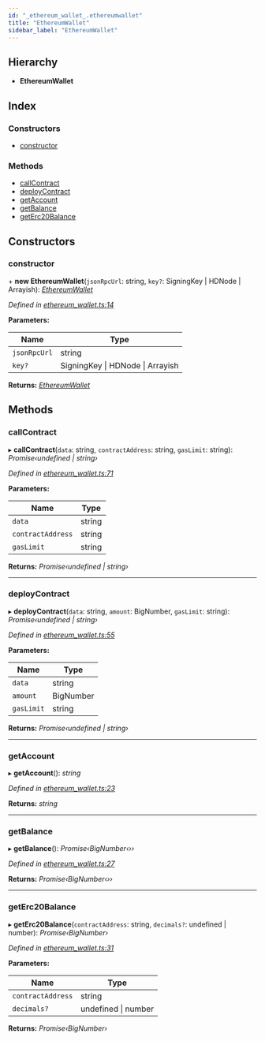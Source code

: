 ```yaml
---
id: "_ethereum_wallet_.ethereumwallet"
title: "EthereumWallet"
sidebar_label: "EthereumWallet"
---
```


## Hierarchy

* **EthereumWallet**

## Index

### Constructors

* [constructor](_ethereum_wallet_.ethereumwallet.md#constructor)

### Methods

* [callContract](_ethereum_wallet_.ethereumwallet.md#callcontract)
* [deployContract](_ethereum_wallet_.ethereumwallet.md#deploycontract)
* [getAccount](_ethereum_wallet_.ethereumwallet.md#getaccount)
* [getBalance](_ethereum_wallet_.ethereumwallet.md#getbalance)
* [getErc20Balance](_ethereum_wallet_.ethereumwallet.md#geterc20balance)

## Constructors

###  constructor

\+ **new EthereumWallet**(`jsonRpcUrl`: string, `key?`: SigningKey | HDNode | Arrayish): *[EthereumWallet](_ethereum_wallet_.ethereumwallet.md)*

*Defined in [ethereum_wallet.ts:14](https://github.com/comit-network/comit-js-sdk/blob/d186ad0/src/ethereum_wallet.ts#L14)*

**Parameters:**

Name | Type |
------ | ------ |
`jsonRpcUrl` | string |
`key?` | SigningKey &#124; HDNode &#124; Arrayish |

**Returns:** *[EthereumWallet](_ethereum_wallet_.ethereumwallet.md)*

## Methods

###  callContract

▸ **callContract**(`data`: string, `contractAddress`: string, `gasLimit`: string): *Promise‹undefined | string›*

*Defined in [ethereum_wallet.ts:71](https://github.com/comit-network/comit-js-sdk/blob/d186ad0/src/ethereum_wallet.ts#L71)*

**Parameters:**

Name | Type |
------ | ------ |
`data` | string |
`contractAddress` | string |
`gasLimit` | string |

**Returns:** *Promise‹undefined | string›*

___

###  deployContract

▸ **deployContract**(`data`: string, `amount`: BigNumber, `gasLimit`: string): *Promise‹undefined | string›*

*Defined in [ethereum_wallet.ts:55](https://github.com/comit-network/comit-js-sdk/blob/d186ad0/src/ethereum_wallet.ts#L55)*

**Parameters:**

Name | Type |
------ | ------ |
`data` | string |
`amount` | BigNumber |
`gasLimit` | string |

**Returns:** *Promise‹undefined | string›*

___

###  getAccount

▸ **getAccount**(): *string*

*Defined in [ethereum_wallet.ts:23](https://github.com/comit-network/comit-js-sdk/blob/d186ad0/src/ethereum_wallet.ts#L23)*

**Returns:** *string*

___

###  getBalance

▸ **getBalance**(): *Promise‹BigNumber‹››*

*Defined in [ethereum_wallet.ts:27](https://github.com/comit-network/comit-js-sdk/blob/d186ad0/src/ethereum_wallet.ts#L27)*

**Returns:** *Promise‹BigNumber‹››*

___

###  getErc20Balance

▸ **getErc20Balance**(`contractAddress`: string, `decimals?`: undefined | number): *Promise‹BigNumber›*

*Defined in [ethereum_wallet.ts:31](https://github.com/comit-network/comit-js-sdk/blob/d186ad0/src/ethereum_wallet.ts#L31)*

**Parameters:**

Name | Type |
------ | ------ |
`contractAddress` | string |
`decimals?` | undefined &#124; number |

**Returns:** *Promise‹BigNumber›*

